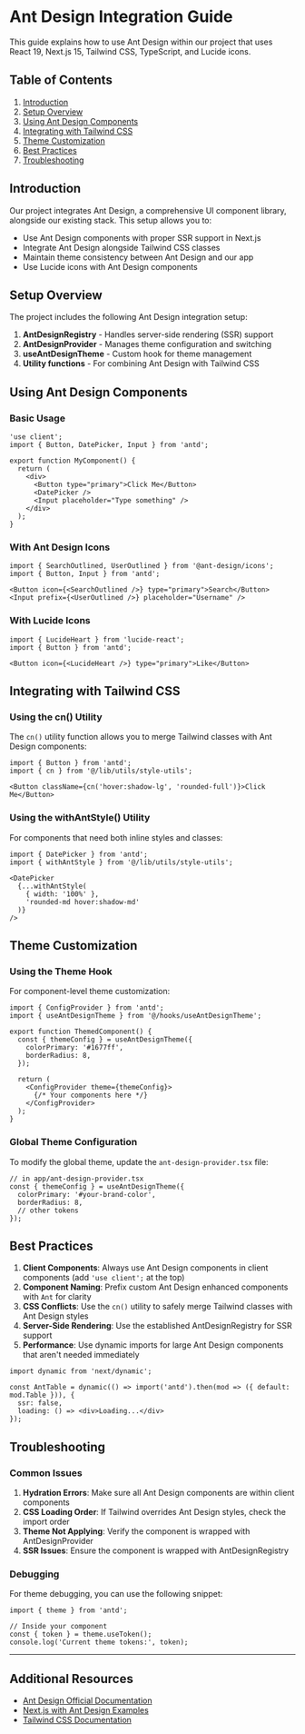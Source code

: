 # Ant Design Integration Guide

This guide explains how to use Ant Design within our project that uses React 19, Next.js 15, Tailwind CSS, TypeScript, and Lucide icons.

## Table of Contents

1. [Introduction](#introduction)
2. [Setup Overview](#setup-overview)
3. [Using Ant Design Components](#using-ant-design-components)
4. [Integrating with Tailwind CSS](#integrating-with-tailwind-css)
5. [Theme Customization](#theme-customization)
6. [Best Practices](#best-practices)
7. [Troubleshooting](#troubleshooting)

## Introduction

Our project integrates Ant Design, a comprehensive UI component library, alongside our existing stack. This setup allows you to:

- Use Ant Design components with proper SSR support in Next.js
- Integrate Ant Design alongside Tailwind CSS classes
- Maintain theme consistency between Ant Design and our app
- Use Lucide icons with Ant Design components

## Setup Overview

The project includes the following Ant Design integration setup:

1. **AntDesignRegistry** - Handles server-side rendering (SSR) support
2. **AntDesignProvider** - Manages theme configuration and switching
3. **useAntDesignTheme** - Custom hook for theme management
4. **Utility functions** - For combining Ant Design with Tailwind CSS

## Using Ant Design Components

### Basic Usage

```tsx
'use client';
import { Button, DatePicker, Input } from 'antd';

export function MyComponent() {
  return (
    <div>
      <Button type="primary">Click Me</Button>
      <DatePicker />
      <Input placeholder="Type something" />
    </div>
  );
}
```

### With Ant Design Icons

```tsx
import { SearchOutlined, UserOutlined } from '@ant-design/icons';
import { Button, Input } from 'antd';

<Button icon={<SearchOutlined />} type="primary">Search</Button>
<Input prefix={<UserOutlined />} placeholder="Username" />
```

### With Lucide Icons

```tsx
import { LucideHeart } from 'lucide-react';
import { Button } from 'antd';

<Button icon={<LucideHeart />} type="primary">Like</Button>
```

## Integrating with Tailwind CSS

### Using the cn() Utility

The `cn()` utility function allows you to merge Tailwind classes with Ant Design components:

```tsx
import { Button } from 'antd';
import { cn } from '@/lib/utils/style-utils';

<Button className={cn('hover:shadow-lg', 'rounded-full')}>Click Me</Button>
```

### Using the withAntStyle() Utility

For components that need both inline styles and classes:

```tsx
import { DatePicker } from 'antd';
import { withAntStyle } from '@/lib/utils/style-utils';

<DatePicker 
  {...withAntStyle(
    { width: '100%' }, 
    'rounded-md hover:shadow-md'
  )} 
/>
```

## Theme Customization

### Using the Theme Hook

For component-level theme customization:

```tsx
import { ConfigProvider } from 'antd';
import { useAntDesignTheme } from '@/hooks/useAntDesignTheme';

export function ThemedComponent() {
  const { themeConfig } = useAntDesignTheme({
    colorPrimary: '#1677ff',
    borderRadius: 8,
  });
  
  return (
    <ConfigProvider theme={themeConfig}>
      {/* Your components here */}
    </ConfigProvider>
  );
}
```

### Global Theme Configuration

To modify the global theme, update the `ant-design-provider.tsx` file:

```tsx
// in app/ant-design-provider.tsx
const { themeConfig } = useAntDesignTheme({
  colorPrimary: '#your-brand-color',
  borderRadius: 8,
  // other tokens
});
```

## Best Practices

1. **Client Components**: Always use Ant Design components in client components (add `'use client';` at the top)
2. **Component Naming**: Prefix custom Ant Design enhanced components with `Ant` for clarity
3. **CSS Conflicts**: Use the `cn()` utility to safely merge Tailwind classes with Ant Design styles
4. **Server-Side Rendering**: Use the established AntDesignRegistry for SSR support
5. **Performance**: Use dynamic imports for large Ant Design components that aren't needed immediately

```tsx
import dynamic from 'next/dynamic';

const AntTable = dynamic(() => import('antd').then(mod => ({ default: mod.Table })), { 
  ssr: false, 
  loading: () => <div>Loading...</div> 
});
```

## Troubleshooting

### Common Issues

1. **Hydration Errors**: Make sure all Ant Design components are within client components
2. **CSS Loading Order**: If Tailwind overrides Ant Design styles, check the import order
3. **Theme Not Applying**: Verify the component is wrapped with AntDesignProvider
4. **SSR Issues**: Ensure the component is wrapped with AntDesignRegistry

### Debugging

For theme debugging, you can use the following snippet:

```tsx
import { theme } from 'antd';

// Inside your component
const { token } = theme.useToken();
console.log('Current theme tokens:', token);
```

---

## Additional Resources

- [Ant Design Official Documentation](https://ant.design/components/overview/)
- [Next.js with Ant Design Examples](https://github.com/ant-design/ant-design-examples/tree/main/examples/with-nextjs)
- [Tailwind CSS Documentation](https://tailwindcss.com/docs) 